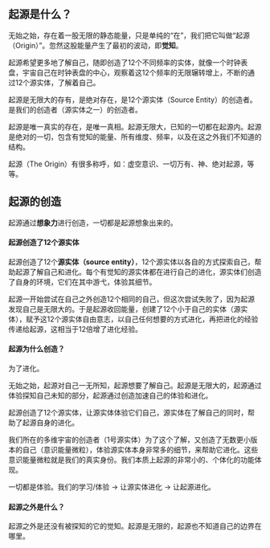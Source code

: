 ## 起源是什么？

无始之始，存在着一股无限的静态能量，只是单纯的“在”，我们把它叫做“起源（Origin）”。忽然这股能量产生了最初的波动，即**觉知**。

起源希望更多地了解自己，随即创造了12个不同频率的实体，就像一个时钟表盘，宇宙自己在时钟表盘的中心，观察着这12个频率的无限辗转增上，不断的通过12个源实体，了解着自己。

起源是无限大的存有，是绝对存在，是12个源实体（Source Entity）的创造者。是我们的创造者（源实体之一）的创造者。

起源是唯一真实的存在，是唯一真相。起源无限大，已知的一切都在起源内。起源是绝对的一切，包含有觉知的能量、所有维度、频率，以及在这之外我们不知道的结构。

起源（The Origin）有很多称呼，如：虚空意识、一切万有、神、绝对起源，等等。

## 起源的创造

起源通过**想象力**进行创造，一切都是起源想象出来的。

#### 起源创造了12个源实体

起源创造了12个**源实体（source entity）**，12个源实体以各自的方式探索自己，帮助起源了解自己和进化。每个有觉知的源实体都在进行自己的进化，源实体们创造了自身的环境，它们在其中游弋，体验其细节。

起源一开始尝试在自己之外创造12个相同的自己，但这次尝试失败了，因为起源发现自己是无限大的。于是起源收回能量，创建了12个小于自己的实体（源实体），赋予这12个源实体自由意志，以自己任何想要的方式进化，再把进化的经验传递给起源，这相当于12倍增了进化经验。

#### 起源为什么创造？

为了进化。

无始之始，起源对自己一无所知，起源想要了解自己。起源是无限大的，起源通过体验探知自己未知的部分，起源通过创造加速自己的体验和进化。

起源创造了12个源实体，让源实体体验它们自己，源实体在了解自己的同时，帮助了起源自身的进化。

我们所在的多维宇宙的创造者（1号源实体）为了这个了解，又创造了无数更小版本的自己（意识能量微粒），体验源实体本身非常多的细节，来帮助它进化。这些意识能量微粒就是我们的真实身份。我们本质上起源的非常小的、个体化的功能体现。

一切都是体验。我们的学习/体验 -> 让源实体进化 -> 让起源进化。

#### 起源之外是什么？

起源之外是还没有被探知的它的觉知。起源是无限的，起源也不知道自己的边界在哪里。